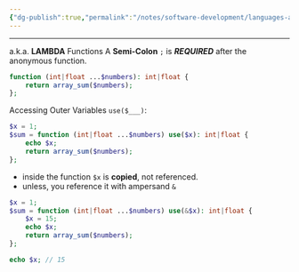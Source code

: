 ```yaml
---
{"dg-publish":true,"permalink":"/notes/software-development/languages-and-frameworks/web-development/backend/php/01-procedural/06-functions/06-anonymous-function/","tags":["programming","php","webdevelopment","backend"],"created":"2025-07-13T15:24:51.358+08:00"}
---
```



--- 
a.k.a. __LAMBDA__ Functions
A __Semi-Colon__ `;` is ___REQUIRED___ after the anonymous function.
```php
function (int|float ...$numbers): int|float {
	return array_sum($numbers);
};
```

Accessing Outer Variables `use($___)`:
```php
$x = 1;
$sum = function (int|float ...$numbers) use($x): int|float {
	echo $x;
	return array_sum($numbers);
};
```
- inside the function `$x` is __copied__, not referenced.
- unless, you reference it with ampersand `&`
```php
$x = 1;
$sum = function (int|float ...$numbers) use(&$x): int|float {
	$x = 15;
	echo $x;
	return array_sum($numbers);
};

echo $x; // 15
```
